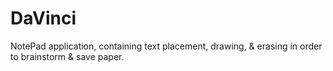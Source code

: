 # DaVinci
 NotePad application, containing text placement, drawing, & erasing in order to brainstorm & save paper.
